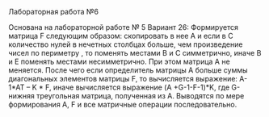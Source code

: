 Лабораторная работа №6

Основана на лабораторной работе № 5 Вариант 26:
Формируется матрица F следующим образом: скопировать в нее А и если в С количество нулей в нечетных столбцах больше, чем произведение чисел по периметру , то поменять местами В и С симметрично, иначе В и Е поменять местами несимметрично. При этом матрица А не меняется. После чего если определитель матрицы А больше суммы диагональных элементов матрицы F, то вычисляется выражение: A-1*AT – K * F, иначе вычисляется выражение (A +G-1-F-1)*K, где G-нижняя треугольная матрица, полученная из А. Выводятся по мере формирования А, F и все матричные операции последовательно.
